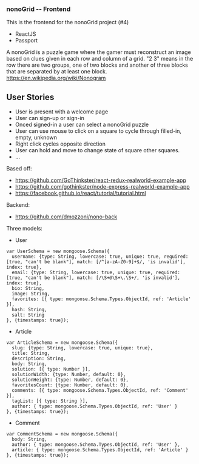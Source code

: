 ### nonoGrid -- Frontend

This is the frontend for the nonoGrid project (#4)

- ReactJS
- Passport

A nonoGrid is a puzzle game where the gamer must reconstruct an image
based on clues given in each row and column of a grid. "2 3" means in the row there are two groups, one of two blocks and another of three blocks that are separated by at least one block.
https://en.wikipedia.org/wiki/Nonogram

## User Stories

- User is present with a welcome page
- User can sign-up or sign-in
- Onced signed-in a user can select a nonoGrid puzzle
- User can use mouse to click on a square to cycle through filled-in, empty, unknown
- Right click cycles opposite direction
- User can hold and move to change state of square other squares.
- ...


Based off:
- https://github.com/GoThinkster/react-redux-realworld-example-app
- https://github.com/gothinkster/node-express-realworld-example-app
- https://facebook.github.io/react/tutorial/tutorial.html

Backend:
- https://github.com/dmozzoni/nono-back


Three models:

- User
```
var UserSchema = new mongoose.Schema({
  username: {type: String, lowercase: true, unique: true, required: [true, "can't be blank"], match: [/^[a-zA-Z0-9]+$/, 'is invalid'], index: true},
  email: {type: String, lowercase: true, unique: true, required: [true, "can't be blank"], match: [/\S+@\S+\.\S+/, 'is invalid'], index: true},
  bio: String,
  image: String,
  favorites: [{ type: mongoose.Schema.Types.ObjectId, ref: 'Article' }],
  hash: String,
  salt: String
}, {timestamps: true});
```

- Article
```
var ArticleSchema = new mongoose.Schema({
  slug: {type: String, lowercase: true, unique: true},
  title: String,
  description: String,
  body: String,
  solution: [{ type: Number }],
  solutionWidth: {type: Number, default: 0},
  solutionHeight: {type: Number, default: 0},
  favoritesCount: {type: Number, default: 0},
  comments: [{ type: mongoose.Schema.Types.ObjectId, ref: 'Comment' }],
  tagList: [{ type: String }],
  author: { type: mongoose.Schema.Types.ObjectId, ref: 'User' }
}, {timestamps: true});
```

- Comment
```
var CommentSchema = new mongoose.Schema({
  body: String,
  author: { type: mongoose.Schema.Types.ObjectId, ref: 'User' },
  article: { type: mongoose.Schema.Types.ObjectId, ref: 'Article' }
}, {timestamps: true});
```

